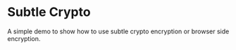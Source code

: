 # Subtle Crypto

A simple demo to show how to use subtle crypto encryption or browser side encryption.
